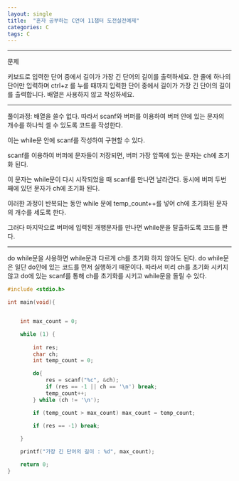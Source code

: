 ```yaml
---
layout: single
title:  "혼자 공부하는 C언어 11챕터 도전실전예제"
categories: C
tags: C
---
```


<hr/>
문제

키보드로 입력한 단어 중에서 길이가 가장 긴 단어의 길이를 출력하세요. 
한 줄에 하나의 단어만 입력하며 ctrl+z 를 누를 때까지 입력한 단어 중에서 
길이가 가장 긴 단어의 길이를 출력합니다. 
배열은 사용하지 않고 작성하세요.


<hr/>
 풀이과정: 배열을 쓸수 없다. 
 따라서 scanf와 버퍼를 이용하여 버퍼 안에 있는 문자의 개수를 하나씩 셀 수 있도록
 코드를 작성한다.

 이는 while문 안에 scanf를 작성하여 구현할 수 있다.

 scanf를 이용하여 버퍼에 문자들이 저장되면, 버퍼 가장 앞쪽에 있는
 문자는 ch에 초기화 된다.

 이 문자는 while문이 다시 시작되었을 때 scanf를 만나면 날라간다.
 동시에 버퍼 두번째에 있던 문자가 ch에 초기화 된다.

 이러한 과정이 반복되는 동안 while 문에 temp_count++를 넣어 
 ch에 초기화된 문자의 개수를 세도록 한다.



 그러다 마지막으로 버퍼에 입력된 개행문자를 만나면 while문을 탈출하도록 코드를 짠다.
 
<hr/>

 do while문을 사용하면 while문과 다르게 ch를 초기화 하지 않아도 된다.
 do while문은 일단 do안에 있는 코드를 먼저 실행하기 때문이다.
 따라서 미리 ch를 초기화 시키지 않고
 do에 있는 scanf를 통해 ch를 초기화를 시키고 while문을 돌릴 수 있다.

```c
#include <stdio.h>

int main(void){


	int max_count = 0;

	while (1) {
		
		int res;
		char ch;
		int temp_count = 0;

		do{
			res = scanf("%c", &ch);
			if (res == -1 || ch == '\n') break;
			temp_count++;
		} while (ch != '\n');

		if (temp_count > max_count) max_count = temp_count;
		
		if (res == -1) break;

	}

	printf("가장 긴 단어의 길이 : %d", max_count);

	return 0;
}

```

